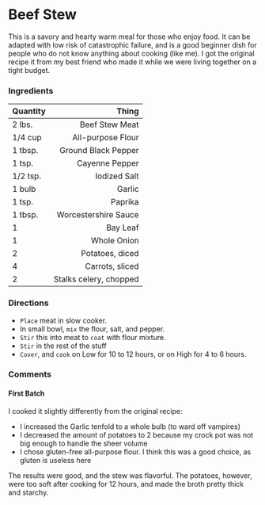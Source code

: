 # Beef Stew

This is a savory and hearty warm meal for those who enjoy food. It can be adapted with low risk of catastrophic failure, and is a good beginner dish for people who do not know anything about cooking (like me). I got the original recipe it from my best friend who made it while we were living together on a tight budget.

### Ingredients

| Quantity   | Thing                    |
| ---------- |-------------------------:|
| 2 lbs.     | Beef Stew Meat           |
| 1/4 cup    | All-purpose Flour        |
| 1 tbsp.    | Ground Black Pepper      |
| 1 tsp.     | Cayenne Pepper           |
| 1/2 tsp.   | Iodized Salt             |
| 1 bulb     | Garlic                   |
| 1 tsp.     | Paprika                  |
| 1 tbsp.    | Worcestershire Sauce     |
| 1          | Bay Leaf                 |
| 1          | Whole Onion              |
| 2          | Potatoes, diced          |
| 4          | Carrots, sliced          |
| 2          | Stalks celery, chopped   |

### Directions

* `Place` meat in slow cooker.
* In small bowl, `mix` the flour, salt, and pepper.
* `Stir` this into meat to `coat` with flour mixture.
* `Stir` in the rest of the stuff
* `Cover`, and `cook` on Low for 10 to 12 hours, or on High for 4 to 6 hours.

### Comments

#### First Batch

I cooked it slightly differently from the original recipe:
* I increased the Garlic tenfold to a whole bulb (to ward off vampires)
* I decreased the amount of potatoes to 2 because my crock pot was not big enough to handle the sheer volume
* I chose gluten-free all-purpose flour. I think this was a good choice, as gluten is useless here

The results were good, and the stew was flavorful. The potatoes, however, were too soft after cooking for 12 hours, and made the broth pretty thick and starchy.
